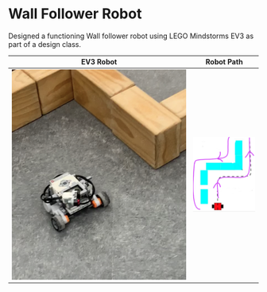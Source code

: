 # Wall Follower Robot

Designed a functioning Wall follower robot using LEGO Mindstorms EV3 as part of a design class.

EV3 Robot            |  Robot Path
:-------------------------:|:-------------------------:
![](https://github.com/talha-riaz/WallFollower-EV3/blob/master/img/a.jpg)  |  ![](https://github.com/talha-riaz/WallFollower-EV3/blob/master/img/b.png)
